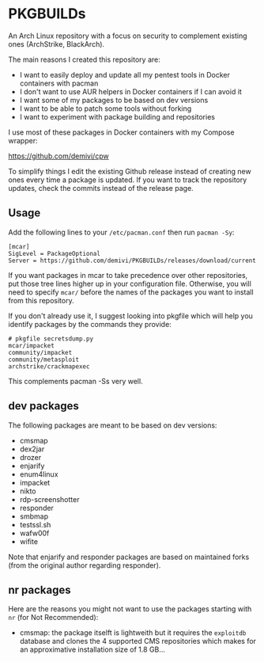 # PKGBUILDs

An Arch Linux repository with a focus on security to complement existing ones (ArchStrike, BlackArch).

The main reasons I created this repository are:

- I want to easily deploy and update all my pentest tools in Docker containers with pacman
- I don't want to use AUR helpers in Docker containers if I can avoid it
- I want some of my packages to be based on dev versions
- I want to be able to patch some tools without forking
- I want to experiment with package building and repositories

I use most of these packages in Docker containers with my Compose wrapper:

https://github.com/demivi/cpw

To simplify things I edit the existing Github release instead of creating new ones every time a package is updated. If you want to track the repository updates, check the commits instead of the release page.

## Usage

Add the following lines to your `/etc/pacman.conf` then run `pacman -Sy`:
```
[mcar]
SigLevel = PackageOptional
Server = https://github.com/demivi/PKGBUILDs/releases/download/current
```
If you want packages in mcar to take precedence over other repositories, put those tree lines higher up in your configuration file. Otherwise, you will need to specify `mcar/` before the names of the packages you want to install from this repository.

If you don't already use it, I suggest looking into pkgfile which will help you identify packages by the commands they provide:
```
# pkgfile secretsdump.py
mcar/impacket
community/impacket
community/metasploit
archstrike/crackmapexec
```

This complements pacman -Ss very well.

## dev packages

The following packages are meant to be based on dev versions:

- cmsmap
- dex2jar
- drozer
- enjarify
- enum4linux
- impacket
- nikto
- rdp-screenshotter
- responder
- smbmap
- testssl.sh
- wafw00f
- wifite

Note that enjarify and responder packages are based on maintained forks (from the original author regarding responder).

## nr packages

Here are the reasons you might not want to use the packages starting with `nr` (for Not Recommended):

- cmsmap: the package itselft is lightweith but it requires the `exploitdb` database and clones the 4 supported CMS repositories which makes for an approximative installation size of 1.8 GB...
